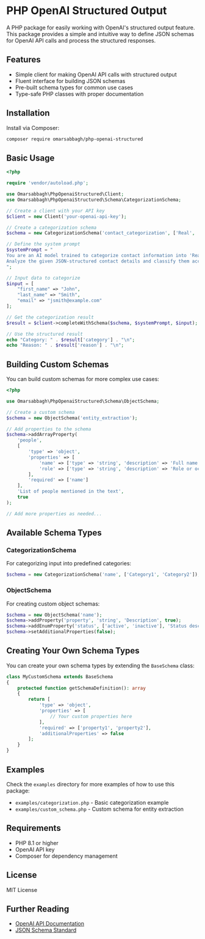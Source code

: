 # PHP OpenAI Structured Output

A PHP package for easily working with OpenAI's structured output feature. This package provides a simple and intuitive way to define JSON schemas for OpenAI API calls and process the structured responses.

## Features

- Simple client for making OpenAI API calls with structured output
- Fluent interface for building JSON schemas
- Pre-built schema types for common use cases
- Type-safe PHP classes with proper documentation

## Installation

Install via Composer:

```bash
composer require omarsabbagh/php-openai-structured
```

## Basic Usage

```php
<?php

require 'vendor/autoload.php';

use Omarsabbagh\PhpOpenaiStructured\Client;
use Omarsabbagh\PhpOpenaiStructured\Schema\CategorizationSchema;

// Create a client with your API key
$client = new Client('your-openai-api-key');

// Create a categorization schema
$schema = new CategorizationSchema('contact_categorization', ['Real', 'Fake']);

// Define the system prompt
$systemPrompt = "
You are an AI model trained to categorize contact information into 'Real' or 'Fake'.
Analyze the given JSON-structured contact details and classify them accordingly.
";

// Input data to categorize
$input = [
    "first_name" => "John",
    "last_name" => "Smith",
    "email" => "jsmith@example.com"
];

// Get the categorization result
$result = $client->completeWithSchema($schema, $systemPrompt, $input);

// Use the structured result
echo "Category: " . $result['category'] . "\n";
echo "Reason: " . $result['reason'] . "\n";
```

## Building Custom Schemas

You can build custom schemas for more complex use cases:

```php
<?php

use Omarsabbagh\PhpOpenaiStructured\Schema\ObjectSchema;

// Create a custom schema
$schema = new ObjectSchema('entity_extraction');

// Add properties to the schema
$schema->addArrayProperty(
    'people',
    [
        'type' => 'object',
        'properties' => [
            'name' => ['type' => 'string', 'description' => 'Full name'],
            'role' => ['type' => 'string', 'description' => 'Role or occupation'],
        ],
        'required' => ['name']
    ],
    'List of people mentioned in the text',
    true
);

// Add more properties as needed...
```

## Available Schema Types

### CategorizationSchema

For categorizing input into predefined categories:

```php
$schema = new CategorizationSchema('name', ['Category1', 'Category2']);
```

### ObjectSchema

For creating custom object schemas:

```php
$schema = new ObjectSchema('name');
$schema->addProperty('property', 'string', 'Description', true);
$schema->addEnumProperty('status', ['active', 'inactive'], 'Status description', true);
$schema->setAdditionalProperties(false);
```

## Creating Your Own Schema Types

You can create your own schema types by extending the `BaseSchema` class:

```php
class MyCustomSchema extends BaseSchema
{
    protected function getSchemaDefinition(): array
    {
        return [
            'type' => 'object',
            'properties' => [
                // Your custom properties here
            ],
            'required' => ['property1', 'property2'],
            'additionalProperties' => false
        ];
    }
}
```

## Examples

Check the `examples` directory for more examples of how to use this package:

- `examples/categorization.php` - Basic categorization example
- `examples/custom_schema.php` - Custom schema for entity extraction

## Requirements

- PHP 8.1 or higher
- OpenAI API key
- Composer for dependency management

## License

MIT License

## Further Reading

- [OpenAI API Documentation](https://platform.openai.com/docs/introduction)
- [JSON Schema Standard](https://json-schema.org/) 